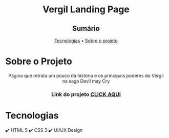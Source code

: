 <h1 align="center"> Vergil Landing Page</h1>


<h2 align="center"> Sumário</h2>

<!--ts-->
<p align="center">
 <a href="#tecnologias">Tecnologias</a> •  
 <a href="#sobre o projeto">Sobre o projeto</a>
</p>
</p>
<!--te-->
 
 # Sobre o Projeto 

<p align="center"> Página que retrata um pouco da história e os principais poderes do Vergil na saga Devil may Cry</p>
 <h3 align="center"> 
 Link do projeto <a href="https://esdraszero.github.io/Vergil-Landind-Page/" rel="nofollow"> CLICK AQUI </a></h3>


# Tecnologias
✔️ HTML 5
✔️ CSS 3
✔️ UI/UX Design


